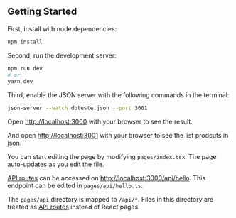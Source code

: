 

## Getting Started

First, install with node dependencies:

```bash
npm install
```
Second, run the development server:

```bash
npm run dev
# or
yarn dev
```

Third, enable the JSON server with the following commands in the terminal:
```bash
json-server --watch dbteste.json --port 3001
```

Open [http://localhost:3000](http://localhost:3000) with your browser to see the result.

And open [http://localhost:3001](http://localhost:3001) with your browser to see the list prodcuts in json.

You can start editing the page by modifying `pages/index.tsx`. The page auto-updates as you edit the file.

[API routes](https://nextjs.org/docs/api-routes/introduction) can be accessed on [http://localhost:3000/api/hello](http://localhost:3000/api/hello). This endpoint can be edited in `pages/api/hello.ts`.

The `pages/api` directory is mapped to `/api/*`. Files in this directory are treated as [API routes](https://nextjs.org/docs/api-routes/introduction) instead of React pages.

